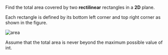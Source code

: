 Find the total area covered by two **rectilinear** rectangles in a **2D** plane.

Each rectangle is defined by its bottom left corner and top right corner as shown in the figure.


<img src="https://leetcode.com/static/images/problemset/rectangle_area.png" alt="area" />

Assume that the total area is never beyond the maximum possible value of int.
